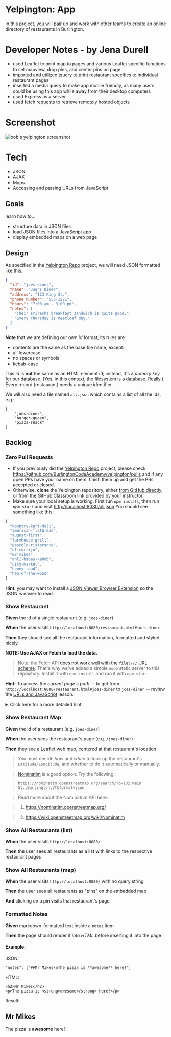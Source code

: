 # Yelpington: App

In this project, you will pair up and work with other teams to create an online directory of restaurants in Burlington.

# Developer Notes - by Jena Durell

* used Leaflet to print map to pages and various Leaflet specific functions to set mapview, drop pins, and center pins on page
* imported and utilized jquery to print restaurant specifics to individual restaurant pages
* inserted a media query to make app mobile friendly, as many users could be using this app while away from their desktop computers
* used Express as a server
* used fetch requests to retrieve remotely hosted objects 

# Screenshot

![bob's yelpington screenshot](yelpington-screenshot.png)

# Tech

* JSON
* AJAX
* Maps
* Accessing and parsing URLs from JavaScript

## Goals

learn how to...

* structure data in JSON files
* load JSON files into a JavaScript app
* display embedded maps on a web page

## Design

As specified in the [Yelpington Repo](./yelpington_repo) project, we will need JSON formatted like this:

```json
{
  "id": "joes-diner",
  "name": "Joe's Diner",
  "address": "123 King St.",
  "phone number": "555-1221",
  "hours": "7:00 am - 3:00 pm",
  "notes": [
    "Their sriracha breakfast sandwich is quite good.",
    "Every Thursday is meatloaf day."
  ]
}
```

**Note** that we are defining our own *id* format; its rules are:

* contents are the same as the base file name, except:
* all lowercase
* no spaces or symbols
* kebab-case

This *id* is **not** the same as an HTML element id; instead, it's a *primary key* for our
database. (Yes, in this context, the filesystem is a database. Really.) Every record (restaurant)
needs a unique identifier.

We will also need a file named `all.json` which contains a list of all the ids, e.g.:

```
[
    "joes-diner",
    "burger-queen",
    "pizza-shack"
]
```


## Backlog

<!--BOX-->

### Zero Pull Requests

* If you previously did the [Yelpington Repo](yelpington_repo) project, please check <https://github.com/BurlingtonCodeAcademy/yelpington/pulls> and if any open PRs have your name on them, finish them up and get the PRs accepted or closed.
* Otherwise, **clone** the Yelpington repository, either [from GitHub directly](https://github.com/BurlingtonCodeAcademy/yelpington), or from the GitHub Classroom link provided by your instructor.
* Make sure your local setup is working. First run `npm install`, then run `npm start` and visit <http://localhost:8080/all.json> You should see something like this:

```javascript
[
  "kountry-kart-deli",
  "american-flatbread",
  "august-first",
  "farmhouse-grill",
  "pascolo-ristorante",
  "el-cortijo",
  "mr-mikes",
  "ahli-babas-kabob",
  "city-market",
  "honey-road",
  "hen-of-the-wood"
]
```

**Hint**: you may want to install a [JSON Viewer Browser Extension](/lessons/javascript/json#anchor/viewing_json_in_browser) so the JSON is easier to read.

### Show Restaurant

**Given** the id of a single restaurant (e.g. `joes-diner`)

**When** the user visits `http://localhost:8080/restaurant.html#joes-diner`

**Then** they should see all the restaurant information, formatted and styled nicely

**NOTE: Use AJAX or Fetch to load the data.**

> Note: the Fetch API [does not work well with the `file:///` URL scheme](https://github.com/github/fetch/pull/92).
> That's why we've added a simple `node` static server to this repository.
> Install it with `npm install` and run it with `npm start`

**Hint:** To access *the current page's path* -- to get from `http://localhost:8080/restaurant.html#joes-diner` to `joes-diner` -- review the [URLs and JavaScript](/lessons/client-side-coding/urls_and_javascript) lesson.
<details>
<summary>
Click here for a more detailed hint
</summary>

```
let name = document.location.hash.slice(1)
```

(`slice(1)` removes the `#` from the `hash` field of the `document.location` URL object.)
</details>


### Show Restaurant Map

**Given** the id of a restaurant (e.g. `joes-diner`)

**When** the user sees the restaurant's page (e.g. `/joes-diner`)

**Then** they see a [Leaflet web map](/lessons/client_side_coding/interactive_mapping), centered at that restaurant's location

> You must decide *how* and *when* to look up the restaurant's `Latitude/Longitude`, and
> whether to do it automatically or manually.

> [Nominatim](https://nominatim.openstreetmap.org/) is a good option. Try the following:

> `https://nominatim.openstreetmap.org/search/?q=182 Main St.,Burlington,VT&format=json`

> Read more about the Nominatum API here:

> 1. https://nominatim.openstreetmap.org/

> 2. https://wiki.openstreetmap.org/wiki/Nominatim

### Show All Restaurants (list)

**When** the user visits `http://localhost:8080/`

**Then** the user sees all restaurants as a list with links to the respective restaurant pages

### Show All Restaurants (map)

**When** the user visits `http://localhost:8080/` with no query string

**Then** the user sees all restaurants as "pins" on the embedded map

**And** clicking on a pin visits that restaurant's page

### Formatted Notes

**Given** markdown-formatted text inside a `notes` item

**Then** the page should render it *into HTML* before inserting it into the page

#### Example:

JSON:

```
"notes": ["##Mr Mikes\nThe pizza is **awesome** here!"]
```

HTML:

```
<h2>Mr Mikes</h2>
<p>The pizza is <strong>awesome</strong> here!</p>
```

Result:

## Mr Mikes

The pizza is **awesome** here!
